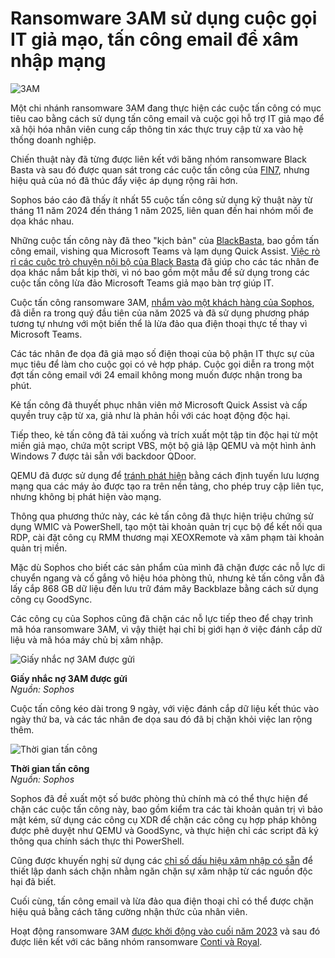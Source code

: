 # Ransomware 3AM sử dụng cuộc gọi IT giả mạo, tấn công email để xâm nhập mạng

![3AM](https://www.bleepstatic.com/content/hl-images/2024/01/08/3am-time-clock.jpg)

Một chi nhánh ransomware 3AM đang thực hiện các cuộc tấn công có mục tiêu cao bằng cách sử dụng tấn công email và cuộc gọi hỗ trợ IT giả mạo để xã hội hóa nhân viên cung cấp thông tin xác thực truy cập từ xa vào hệ thống doanh nghiệp.

Chiến thuật này đã từng được liên kết với băng nhóm ransomware Black Basta và sau đó được quan sát trong các cuộc tấn công của [FIN7](https://www.bleepingcomputer.com/news/security/ransomware-gangs-pose-as-it-support-in-microsoft-teams-phishing-attacks/), nhưng hiệu quả của nó đã thúc đẩy việc áp dụng rộng rãi hơn.

Sophos báo cáo đã thấy ít nhất 55 cuộc tấn công sử dụng kỹ thuật này từ tháng 11 năm 2024 đến tháng 1 năm 2025, liên quan đến hai nhóm mối đe dọa khác nhau.

Những cuộc tấn công này đã theo "kịch bản" của [BlackBasta](https://www.bleepingcomputer.com/news/security/black-basta-ransomware-poses-as-it-support-on-microsoft-teams-to-breach-networks/), bao gồm tấn công email, vishing qua Microsoft Teams và lạm dụng Quick Assist. [Việc rò rỉ các cuộc trò chuyện nội bộ của Black Basta](https://www.bleepingcomputer.com/news/security/black-basta-ransomware-gang-s-internal-chat-logs-leak-online/) đã giúp cho các tác nhân đe dọa khác nắm bắt kịp thời, vì nó bao gồm một mẫu để sử dụng trong các cuộc tấn công lừa đảo Microsoft Teams giả mạo bàn trợ giúp IT.

Cuộc tấn công ransomware 3AM, [nhắm vào một khách hàng của Sophos](https://news.sophos.com/en-us/2025/05/20/a-familiar-playbook-with-a-twist-3am-ransomware-actors-dropped-virtual-machine-with-vishing-and-quick-assist/), đã diễn ra trong quý đầu tiên của năm 2025 và đã sử dụng phương pháp tương tự nhưng với một biến thể là lừa đảo qua điện thoại thực tế thay vì Microsoft Teams.

Các tác nhân đe dọa đã giả mạo số điện thoại của bộ phận IT thực sự của mục tiêu để làm cho cuộc gọi có vẻ hợp pháp. Cuộc gọi diễn ra trong một đợt tấn công email với 24 email không mong muốn được nhận trong ba phút.

Kẻ tấn công đã thuyết phục nhân viên mở Microsoft Quick Assist và cấp quyền truy cập từ xa, giả như là phản hồi với các hoạt động độc hại.

Tiếp theo, kẻ tấn công đã tải xuống và trích xuất một tập tin độc hại từ một miền giả mạo, chứa một script VBS, một bộ giả lập QEMU và một hình ảnh Windows 7 được tải sẵn với backdoor QDoor.

QEMU đã được sử dụng để [tránh phát hiện](https://www.bleepingcomputer.com/news/security/hackers-abuse-qemu-to-covertly-tunnel-network-traffic-in-cyberattacks/) bằng cách định tuyến lưu lượng mạng qua các máy ảo được tạo ra trên nền tảng, cho phép truy cập liên tục, nhưng không bị phát hiện vào mạng.

Thông qua phương thức này, các kẻ tấn công đã thực hiện triệu chứng sử dụng WMIC và PowerShell, tạo một tài khoản quản trị cục bộ để kết nối qua RDP, cài đặt công cụ RMM thương mại XEOXRemote và xâm phạm tài khoản quản trị miền.

Mặc dù Sophos cho biết các sản phẩm của mình đã chặn được các nỗ lực di chuyển ngang và cố gắng vô hiệu hóa phòng thủ, nhưng kẻ tấn công vẫn đã lấy cắp 868 GB dữ liệu đến lưu trữ đám mây Backblaze bằng cách sử dụng công cụ GoodSync.

Các công cụ của Sophos cũng đã chặn các nỗ lực tiếp theo để chạy trình mã hóa ransomware 3AM, vì vậy thiệt hại chỉ bị giới hạn ở việc đánh cắp dữ liệu và mã hóa máy chủ bị xâm nhập.

![Giấy nhắc nợ 3AM được gửi](https://www.bleepstatic.com/images/news/u/1220909/2025/May/note.jpg)

**Giấy nhắc nợ 3AM được gửi**  
_Nguồn: Sophos_

Cuộc tấn công kéo dài trong 9 ngày, với việc đánh cắp dữ liệu kết thúc vào ngày thứ ba, và các tác nhân đe dọa sau đó đã bị chặn khỏi việc lan rộng thêm.

![Thời gian tấn công](https://www.bleepstatic.com/images/news/u/1220909/2025/May/timeline.jpg)

**Thời gian tấn công**  
_Nguồn: Sophos_

Sophos đã đề xuất một số bước phòng thủ chính mà có thể thực hiện để chặn các cuộc tấn công này, bao gồm kiểm tra các tài khoản quản trị vì bảo mật kém, sử dụng các công cụ XDR để chặn các công cụ hợp pháp không được phê duyệt như QEMU và GoodSync, và thực hiện chỉ các script đã ký thông qua chính sách thực thi PowerShell.

Cũng được khuyến nghị sử dụng các [chỉ số dấu hiệu xâm nhập có sẵn](https://github.com/sophoslabs/IoCs) để thiết lập danh sách chặn nhằm ngăn chặn sự xâm nhập từ các nguồn độc hại đã biết.

Cuối cùng, tấn công email và lừa đảo qua điện thoại chỉ có thể được chặn hiệu quả bằng cách tăng cường nhận thức của nhân viên.

Hoạt động ransomware 3AM [được khởi động vào cuối năm 2023](https://www.bleepingcomputer.com/news/security/hackers-use-new-3am-ransomware-to-save-failed-lockbit-attack/) và sau đó được liên kết với các băng nhóm ransomware [Conti và Royal](https://www.bleepingcomputer.com/news/security/researchers-link-3am-ransomware-to-conti-royal-cybercrime-gangs/).